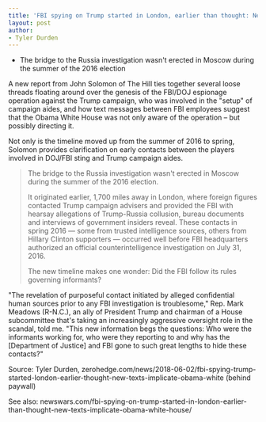 ```yaml
---
title: 'FBI spying on Trump started in London, earlier than thought: New texts implicate Obama White House'
layout: post
author:
- Tyler Durden
---
```


- The bridge to the Russia investigation wasn't erected in Moscow during the summer of the 2016 election

A new report from John Solomon of The Hill ties together several loose threads floating around over the genesis of the FBI/DOJ espionage operation against the Trump campaign, who was involved in the "setup" of campaign aides, and how text messages between FBI employees suggest that the Obama White House was not only aware of the operation – but possibly directing it.

Not only is the timeline moved up from the summer of 2016 to spring, Solomon provides clarification on early contacts between the players involved in DOJ/FBI sting and Trump campaign aides.

> The bridge to the Russia investigation wasn't erected in Moscow during the summer of the 2016 election.
>
> It originated earlier, 1,700 miles away in London, where foreign figures contacted Trump campaign advisers and provided the FBI with hearsay allegations of Trump-Russia collusion, bureau documents and interviews of government insiders reveal. These contacts in spring 2016 — some from trusted intelligence sources, others from Hillary Clinton supporters — occurred well before FBI headquarters authorized an official counterintelligence investigation on July 31, 2016.
>
> The new timeline makes one wonder: Did the FBI follow its rules governing informants?

"The revelation of purposeful contact initiated by alleged confidential human sources prior to any FBI investigation is troublesome," Rep. Mark Meadows (R-N.C.), an ally of President Trump and chairman of a House subcommittee that's taking an increasingly aggressive oversight role in the scandal, told me. "This new information begs the questions: Who were the informants working for, who were they reporting to and why has the [Department of Justice] and FBI gone to such great lengths to hide these contacts?"

Source: Tyler Durden, zerohedge.com/news/2018-06-02/fbi-spying-trump-started-london-earlier-thought-new-texts-implicate-obama-white (behind paywall)

See also: newswars.com/fbi-spying-on-trump-started-in-london-earlier-than-thought-new-texts-implicate-obama-white-house/

